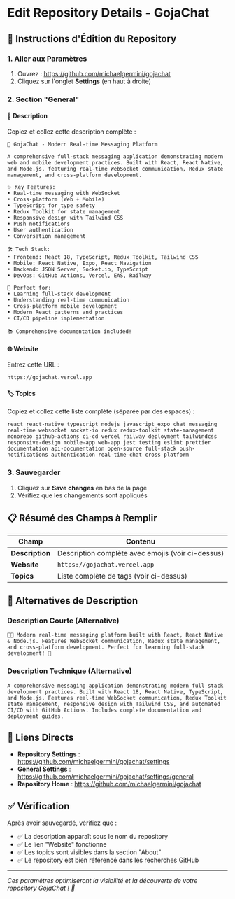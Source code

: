 # Edit Repository Details - GojaChat

## 🎯 **Instructions d'Édition du Repository**

### **1. Aller aux Paramètres**
1. Ouvrez : https://github.com/michaelgermini/gojachat
2. Cliquez sur l'onglet **Settings** (en haut à droite)

### **2. Section "General"**

#### **📝 Description**
Copiez et collez cette description complète :

```
🚀 GojaChat - Modern Real-time Messaging Platform

A comprehensive full-stack messaging application demonstrating modern web and mobile development practices. Built with React, React Native, and Node.js, featuring real-time WebSocket communication, Redux state management, and cross-platform development.

✨ Key Features:
• Real-time messaging with WebSocket
• Cross-platform (Web + Mobile)
• TypeScript for type safety
• Redux Toolkit for state management
• Responsive design with Tailwind CSS
• Push notifications
• User authentication
• Conversation management

🛠️ Tech Stack:
• Frontend: React 18, TypeScript, Redux Toolkit, Tailwind CSS
• Mobile: React Native, Expo, React Navigation
• Backend: JSON Server, Socket.io, TypeScript
• DevOps: GitHub Actions, Vercel, EAS, Railway

🎯 Perfect for:
• Learning full-stack development
• Understanding real-time communication
• Cross-platform mobile development
• Modern React patterns and practices
• CI/CD pipeline implementation

📚 Comprehensive documentation included!
```

#### **🌐 Website**
Entrez cette URL :
```
https://gojachat.vercel.app
```

#### **🏷️ Topics**
Copiez et collez cette liste complète (séparée par des espaces) :

```
react react-native typescript nodejs javascript expo chat messaging real-time websocket socket-io redux redux-toolkit state-management monorepo github-actions ci-cd vercel railway deployment tailwindcss responsive-design mobile-app web-app jest testing eslint prettier documentation api-documentation open-source full-stack push-notifications authentication real-time-chat cross-platform
```

### **3. Sauvegarder**
1. Cliquez sur **Save changes** en bas de la page
2. Vérifiez que les changements sont appliqués

## 📋 **Résumé des Champs à Remplir**

| Champ | Contenu |
|-------|---------|
| **Description** | Description complète avec emojis (voir ci-dessus) |
| **Website** | `https://gojachat.vercel.app` |
| **Topics** | Liste complète de tags (voir ci-dessus) |

## 🌟 **Alternatives de Description**

### **Description Courte (Alternative)**
```
📱💬 Modern real-time messaging platform built with React, React Native & Node.js. Features WebSocket communication, Redux state management, and cross-platform development. Perfect for learning full-stack development! 🚀
```

### **Description Technique (Alternative)**
```
A comprehensive messaging application demonstrating modern full-stack development practices. Built with React 18, React Native, TypeScript, and Node.js. Features real-time WebSocket communication, Redux Toolkit state management, responsive design with Tailwind CSS, and automated CI/CD with GitHub Actions. Includes complete documentation and deployment guides.
```

## 🔗 **Liens Directs**

- **Repository Settings** : https://github.com/michaelgermini/gojachat/settings
- **General Settings** : https://github.com/michaelgermini/gojachat/settings/general
- **Repository Home** : https://github.com/michaelgermini/gojachat

## ✅ **Vérification**

Après avoir sauvegardé, vérifiez que :
- ✅ La description apparaît sous le nom du repository
- ✅ Le lien "Website" fonctionne
- ✅ Les topics sont visibles dans la section "About"
- ✅ Le repository est bien référencé dans les recherches GitHub

---

*Ces paramètres optimiseront la visibilité et la découverte de votre repository GojaChat ! 🚀*
